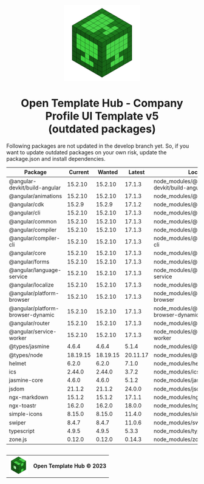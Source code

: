 <p align="center">
  <a href="https://opentemplatehub.com">
    <img src="https://raw.githubusercontent.com/open-template-hub/open-template-hub.github.io/master/assets/logo/ui/web-ui-logo.png" alt="Logo" width=200>
  </a>
</p>


<h1 align="center">
Open Template Hub - Company Profile UI Template v5
  <br/>
(outdated packages)
</h1>

Following packages are not updated in the develop branch yet. So, if you want to update outdated packages on your own risk, update the package.json and install dependencies.

| Package | Current | Wanted | Latest | Location |
| --- | --- | --- | --- | --- |
| @angular-devkit/build-angular | 15.2.10 | 15.2.10 | 17.1.3 | node_modules/@angular-devkit/build-angular |
| @angular/animations | 15.2.10 | 15.2.10 | 17.1.3 | node_modules/@angular/animations |
| @angular/cdk | 15.2.9 | 15.2.9 | 17.1.2 | node_modules/@angular/cdk |
| @angular/cli | 15.2.10 | 15.2.10 | 17.1.3 | node_modules/@angular/cli |
| @angular/common | 15.2.10 | 15.2.10 | 17.1.3 | node_modules/@angular/common |
| @angular/compiler | 15.2.10 | 15.2.10 | 17.1.3 | node_modules/@angular/compiler |
| @angular/compiler-cli | 15.2.10 | 15.2.10 | 17.1.3 | node_modules/@angular/compiler-cli |
| @angular/core | 15.2.10 | 15.2.10 | 17.1.3 | node_modules/@angular/core |
| @angular/forms | 15.2.10 | 15.2.10 | 17.1.3 | node_modules/@angular/forms |
| @angular/language-service | 15.2.10 | 15.2.10 | 17.1.3 | node_modules/@angular/language-service |
| @angular/localize | 15.2.10 | 15.2.10 | 17.1.3 | node_modules/@angular/localize |
| @angular/platform-browser | 15.2.10 | 15.2.10 | 17.1.3 | node_modules/@angular/platform-browser |
| @angular/platform-browser-dynamic | 15.2.10 | 15.2.10 | 17.1.3 | node_modules/@angular/platform-browser-dynamic |
| @angular/router | 15.2.10 | 15.2.10 | 17.1.3 | node_modules/@angular/router |
| @angular/service-worker | 15.2.10 | 15.2.10 | 17.1.3 | node_modules/@angular/service-worker |
| @types/jasmine | 4.6.4 | 4.6.4 | 5.1.4 | node_modules/@types/jasmine |
| @types/node | 18.19.15 | 18.19.15 | 20.11.17 | node_modules/@types/node |
| helmet | 6.2.0 | 6.2.0 | 7.1.0 | node_modules/helmet |
| ics | 2.44.0 | 2.44.0 | 3.7.2 | node_modules/ics |
| jasmine-core | 4.6.0 | 4.6.0 | 5.1.2 | node_modules/jasmine-core |
| jsdom | 21.1.2 | 21.1.2 | 24.0.0 | node_modules/jsdom |
| ngx-markdown | 15.1.2 | 15.1.2 | 17.1.1 | node_modules/ngx-markdown |
| ngx-toastr | 16.2.0 | 16.2.0 | 18.0.0 | node_modules/ngx-toastr |
| simple-icons | 8.15.0 | 8.15.0 | 11.4.0 | node_modules/simple-icons |
| swiper | 8.4.7 | 8.4.7 | 11.0.6 | node_modules/swiper |
| typescript | 4.9.5 | 4.9.5 | 5.3.3 | node_modules/typescript |
| zone.js | 0.12.0 | 0.12.0 | 0.14.3 | node_modules/zone.js |

<table align="right"><tr><td><a href="https://opentemplatehub.com"><img src="https://raw.githubusercontent.com/open-template-hub/open-template-hub.github.io/master/assets/logo/brand-logo.png" width="50px" alt="oth"/></a></td><td><b>Open Template Hub © 2023</b></td></tr></table>

